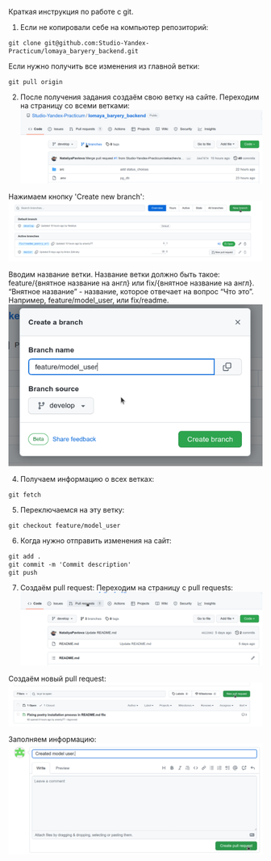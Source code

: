 Краткая инструкция по работе с git.

1. Если не копировали себе на компьютер репозиторий:
```
git clone git@github.com:Studio-Yandex-Practicum/lomaya_baryery_backend.git
```
 
Если нужно получить все изменения из главной ветки:
```
git pull origin
```

2. После получения задания создаём свою ветку на сайте.
Переходим на страницу со всеми ветками:
![branches](./images/01_branches.png "Переходим на страницу со всеми ветками")

Нажимаем кнопку 'Create new branch':
![new_branches](./images/02_new_branches.png "Нажимаем кнопку 'New branch'")

Вводим название ветки. Название ветки должно быть такое: feature/{внятное название на англ} или fix/{внятное название на англ}. “Внятное название” - название, которое отвечает на вопрос “Что это”. Например, feature/model_user, или fix/readme. 
![branch name](./images/03_branches_name.png "Вводим название ветки.")

4. Получаем информацию о всех ветках:
```
git fetch
```

5. Переключаемся на эту ветку:
```
git checkout feature/model_user
```

6. Когда нужно отправить изменения на сайт:
```
git add .
git commit -m 'Commit description'
git push
```

7. Создаём pull request:
Переходим на страницу с pull requests:
![pull_request](./images/04_pull_request.png "Переходим на страницу с pull requests.")

Создаём новый pull request:
![create_pull_request](./images/05_new_pull_request.png "Создаём новый pull request.")

Заполняем информацию:
![create_pull_request](./images/06_pull_request_info.png "Заполняем информацию.")
